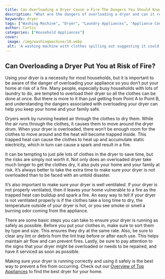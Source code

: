 ```yaml
---
title: Can Overloading a Dryer Cause a Fire The Dangers You Should Know
description: "What are the dangers of overloading a dryer and can it really cause a fire Find out what the experts say about this common laundry mistake and what you should know before you throw in that extra load"
keywords: dryer
tags: ["Washing Machine", "Dryer", "Laundry Appliances", "Appliance Consumption"]
author: Curtis
categories: ["Household Appliances"]
cover: 
 image: /img/washingmachine/18.webp
 alt: 'A washing machine with clothes spilling out suggesting it could be overloaded and present a fire hazard'
---
```

## Can Overloading a Dryer Put You at Risk of Fire?
Using your dryer is a necessity for most households, but it is important to be aware of the danger of overloading your appliance so you don’t put your home at risk of a fire. Many people, especially busy households with lots of laundry to do, are tempted to overload their dryer so all the clothes can be done at once. But there is more to it than just getting from Point A to Point B, and understanding the dangers associated with overloading your dryer can help you keep your home and your family safe.

Dryers work by running heated air through the clothes to dry them. While the air runs through the clothes, it causes them to move around the dryer drum. When your dryer is overloaded, there won’t be enough room for the clothes to move around and the heat will become trapped inside. This trapped heat can cause the clothes to heat up and accumulate static electricity, which in turn can cause a spark and result in a fire.

It can be tempting to just pile lots of clothes in the dryer to save time, but the risks are simply not worth it. Not only does an overloaded dryer take much longer to get the clothes dry, it also puts your home and your family at risk. It’s always better to take the extra time to make sure your dryer is not overloaded than to be faced with an untold disaster.

It’s also important to make sure your dryer is well ventilated. If your dryer is not properly ventilated, then it leaves your home vulnerable to a fire as the trapped heat can buildup and spark a fire. An easy way to tell if your dryer is not ventilated properly is if the clothes take a long time to dry, the temperature outside of your dryer is hot, or you see smoke or smell a burning odor coming from the appliance.

There are some basic steps you can take to ensure your dryer is running as safely as possible. Before you put your clothes in, make sure to sort them by type and size. This ensures they dry at the same rate. Also, be sure to clear any lint or debris from the lint trap before or after each use. This helps maintain air flow and can prevent fires. Lastly, be sure to pay attention to the signs that your dryer might be overloaded or needs to be repaired, and have it serviced as soon as possible.

Making sure your dryer is running correctly and using it safely is the best way to prevent a fire from occurring. Check out our [Overview of Top Appliances](./pages/appliance-overview) to find the best dryer for your home.
